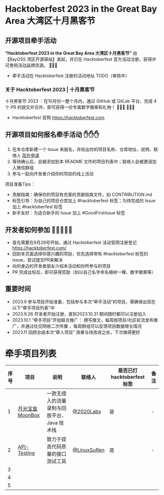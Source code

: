 # Hacktoberfest 2023 in the Great Bay Area 大湾区十月黑客节 
## 开源项目牵手活动 

**“Hacktoberfest 2023 in the Great Bay Area 大湾区十月黑客节”** 由 【BayOSS 湾区开源驿站】发起，并已在 Hacktoberfest 官方活动注册，获得许可使用活动品牌资源。 🚀🚀🚀 

- 牵手活动在 Hacktoberfest 注册的活动地址 TODO（审核中）

### 关于 Hacktoberfest 2023 | 十月黑客节 

十月黑客节 2023 ：在10月份一整个月内，通过 GitHub 或 GitLab 平台，完成 4 个 PR 的提交并合并，即可获得一份专属数字徽章和礼物！  🌴🌴🌴  💝💝💝
- Hacktoberfest 官网  https://hacktoberfest.com 


## 开源项目如何报名牵手活动 ✋✋✋ 
1. 在本仓库新建一个 Issue 来报名，并给出你的项目名称、仓库地址、说明、联络人  [现在申请](https://github.com/bayoss/Hacktoberfest2023/issues/new)
1. 等待确认后，会被添加到本 README 文件的项目列表中；联络人会被邀请加入微信群组 
1. 参与一起向开发者介绍你的项目的线上活动

项目准备Tips：
- 贡献指南：确保你的项目有完善的贡献指南文件，如 CONTRIBUTION.md 
- 标签引导：为自己的项目仓库加上 #hacktoberfest 标签；为待完成的 Issue 加上 #hacktoberfest 标签
- 新手友好：为适合新手的 Issue 加上 #GoodFirstIssue 标签

## 开发者如何参加 🧔🧑‍🤝‍🧑🙍 
- 首先需要在9月26号开始，通过 Hacktoberfest 活动官网注册登记 https://hacktoberfest.com/ 
- 回到本页面选择你感兴趣的项目，优先选择带有 #hacktoberfest 标签的issue，尝试提交PR来解决
- 向你身边的开发者朋友介绍本活动和你所参与的项目
- PR 完成达标后，即可获得奖励（如以自己名字命名植树一棵、数字徽章等）

## 重要时间
- 2023.9 参与项目开始准备，包括参与本次“牵手活动”的项目，需确保出现在以下“牵手项目列表”中 
- 2023.9.26 开发者开始注册，直到2023.10.31 期间随时都可以注册加入
- 2023.10.1  “牵手项目”开始联合推广： 撰写推文，每周按项目/社区轮流发布推广，并通过社交网络二次传播 ，每周群组可以反馈项目数据增长情况 
- 2023.11 回顾总结本次“牵人项目” 效果与待改进之处，下次做得更好 


# 牵手项目列表 
| 序号 | 项目 | 说明 | 联络人 | 是否已打hacktoberfest标签 | 备注 |
|--|--|--|--|--|--|
| 1 | [月光宝盒 MoonBox](https://github.com/vivo/MoonBox) | 一款无侵入的流量录制与回放平台，Java 技术栈 | [@2020Labs](https://github.com/labs2020) | 是 | - |
| 2 | [API-Testing](https://github.com/LinuxSuRen/api-testing) | 致力于提高代码质量的接口测试工具 | [@LinuxSuRen](https://github.com/LinuxSuRen) | 是 | - |
| 3 |  |  |  |  |  |
| 4 |  |  |  |  |  |
| 5 |  |  |  |  |  |

